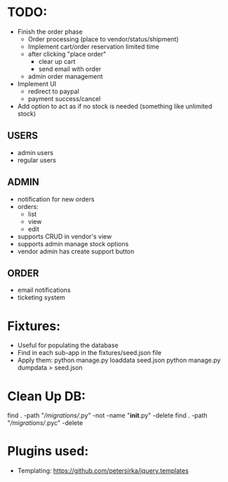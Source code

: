 # TODO:
- Finish the order phase
    - Order processing (place to vendor/status/shipment)
    - Implement cart/order reservation limited time
    - after clicking "place order"
        - clear up cart
        - send email with order
    - admin order management
- Implement UI
    - redirect to paypal
    - payment success/cancel
- Add option to act as if no stock is needed (something like unlimited stock)

## USERS
- admin users
- regular users

## ADMIN
- notification for new orders
- orders:
    - list
    - view
    - edit
- supports CRUD in vendor's view
- supports admin manage stock options
- vendor admin has create support button

## ORDER
- email notifications
- ticketing system

# Fixtures:
 - Useful for populating the database
 - Find in each sub-app in the fixtures/seed.json file
 - Apply them:
    python manage.py loaddata seed.json
    python manage.py dumpdata > seed.json


# Clean Up DB:
find . -path "*/migrations/*.py" -not -name "__init__.py" -delete
find . -path "*/migrations/*.pyc"  -delete


# Plugins used:
 - Templating: https://github.com/petersirka/jquery.templates

